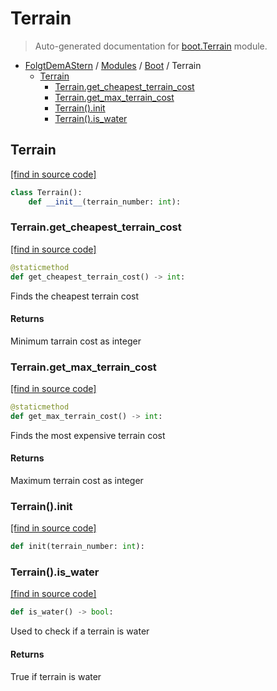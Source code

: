 # Terrain

> Auto-generated documentation for [boot.Terrain](https://github.com/anjomro/FolgtDemAStern/blob/master/boot/Terrain.py) module.

- [FolgtDemAStern](../README.md#folgtdemastern-index) / [Modules](../README.md#folgtdemastern-modules) / [Boot](index.md#boot) / Terrain
    - [Terrain](#terrain)
        - [Terrain.get_cheapest_terrain_cost](#terrainget_cheapest_terrain_cost)
        - [Terrain.get_max_terrain_cost](#terrainget_max_terrain_cost)
        - [Terrain().init](#terraininit)
        - [Terrain().is_water](#terrainis_water)

## Terrain

[[find in source code]](https://github.com/anjomro/FolgtDemAStern/blob/master/boot/Terrain.py#L4)

```python
class Terrain():
    def __init__(terrain_number: int):
```

### Terrain.get_cheapest_terrain_cost

[[find in source code]](https://github.com/anjomro/FolgtDemAStern/blob/master/boot/Terrain.py#L48)

```python
@staticmethod
def get_cheapest_terrain_cost() -> int:
```

Finds the cheapest terrain cost

#### Returns

Minimum tarrain cost as integer

### Terrain.get_max_terrain_cost

[[find in source code]](https://github.com/anjomro/FolgtDemAStern/blob/master/boot/Terrain.py#L61)

```python
@staticmethod
def get_max_terrain_cost() -> int:
```

Finds the most expensive terrain cost

#### Returns

Maximum terrain cost as integer

### Terrain().init

[[find in source code]](https://github.com/anjomro/FolgtDemAStern/blob/master/boot/Terrain.py#L19)

```python
def init(terrain_number: int):
```

### Terrain().is_water

[[find in source code]](https://github.com/anjomro/FolgtDemAStern/blob/master/boot/Terrain.py#L73)

```python
def is_water() -> bool:
```

Used to check if a terrain is water

#### Returns

True if terrain is water
